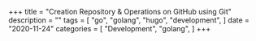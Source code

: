 +++
title = "Creation Repository & Operations on GitHub using Git"
description = ""
tags = [
    "go",
    "golang",
    "hugo",
    "development",
]
date = "2020-11-24"
categories = [
    "Development",
    "golang",
]
+++



